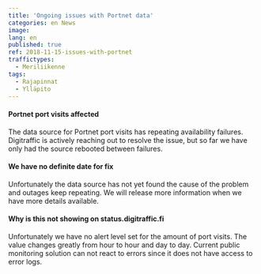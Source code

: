 ```yaml
---
title: 'Ongoing issues with Portnet data'
categories: en News
image: 
lang: en
published: true
ref: 2018-11-15-issues-with-portnet
traffictypes:
  - Meriliikenne
tags:
  - Rajapinnat
  - Ylläpito
---
```


#### Portnet port visits affected

The data source for Portnet port visits has repeating availability failures. Digitraffic is actively
 reaching out to resolve the issue, but so far we have only had the source rebooted between failures.

#### We have no definite date for fix

Unfortunately the data source has not yet found the cause of the problem and outages keep repeating. We will release more 
information when we have more details available.

#### Why is this not showing on status.digitraffic.fi

Unfortunately we have no alert level set for the amount of port visits. The value changes greatly from 
hour to hour and day to day. Current public monitoring solution can not react to errors since it does not have access 
to error logs.